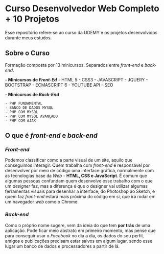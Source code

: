 # Curso Desenvolvedor Web Completo + 10 Projetos

Esse repositório refere-se ao curso da UDEMY e os projetos desenvolvidos durante meus estudos.

## Sobre o Curso

Formação composta por 13 minicursos. Separados entre *front-end* e *back-end*.

**- Minicursos de *Front-Ed***
    - HTML 5
    - CSS3
    - JAVASCRIPT
    - JQUERY
    - BOOTSTRAP
    - ECMASCRIPT 6
    - YOUTUBE API
    - SEO

**- Minicursos de *Back-End***

    - PHP FUNDAMENTAL
    - BANCO DE DADOS MYSQL
    - PHP COM MYSQL
    - PHP COM MYSQL AVANÇADO
    - PHP COM AJAX

## O que é *front-end* e *back-end*

### *Front-end*

Podemos classificar como a parte visual de um site, aquilo que conseguimos interagir. Quem trabalha com *front-end* é responsável por desenvolver por meio de código uma interface gráfica, normalmente com as tecnologias base da *Web* - **HTML, CSS e JavaScript**. É comum que algumas pessoas confundam quem desenvolve esse trabalho com o que um *designer* faz, mas a diferença é que o designer vai utilizar algumas ferramentas visuais para desenhar a interface, do Photoshop ao Sketch, e quem faz *front-end* estará mais próxima do código em si, que irá rodar em um navegador *web* como o Chrome.

### *Back-end*

Como o próprio nome sugere, vem da ideia do que tem **por trás** de uma aplicação. Pode ficar meio abstrato em primeiro momento, mas pense que para conseguir usar o *Facebook* no dia a dia, os dados do seu perfil, amigos e publicações precisam estar salvos em algum lugar, sendo esse lugar um banco de dados e processadores a partir de lá.

 